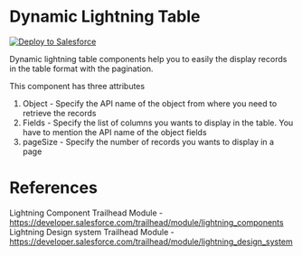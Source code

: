 # Dynamic Lightning Table

<a href="https://githubsfdeploy.herokuapp.com?owner=Karanraj&repo=RecentItems-Lightning">
  <img alt="Deploy to Salesforce"
       src="https://raw.githubusercontent.com/afawcett/githubsfdeploy/master/src/main/webapp/resources/img/deploy.png">
</a>

Dynamic lightning table components help you to easily the display records in the table format with the pagination.


This component has three attributes
1. Object - Specify the API name of the object from where you need to retrieve the records
2. Fields - Specify the list of columns you wants to display in the table. You have to mention the API name of the object fields
3. pageSize - Specify the number of records you wants to display in a page





# References
Lightning Component Trailhead Module - https://developer.salesforce.com/trailhead/module/lightning_components
Lightning Design system Trailhead Module - https://developer.salesforce.com/trailhead/module/lightning_design_system
